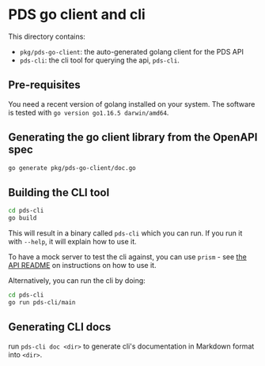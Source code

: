 # PDS go client and cli

This directory contains:

* `pkg/pds-go-client`: the auto-generated golang client for the PDS API
* `pds-cli`: the cli tool for querying the api, `pds-cli`.

## Pre-requisites

You need a recent version of golang installed on your system. The software is tested with `go version go1.16.5 darwin/amd64`.

## Generating the go client library from the OpenAPI spec

```bash
go generate pkg/pds-go-client/doc.go
```

## Building the CLI tool

```bash
cd pds-cli
go build
```

This will result in a binary called `pds-cli` which you can run. If you run it with `--help`, it will explain how to use it.

To have a mock server to test the cli against, you can use `prism` - see [the API README](../docs/README.md) on instructions on how to use it.

Alternatively, you can run the cli by doing:

```bash
cd pds-cli
go run pds-cli/main
```

## Generating CLI docs

run `pds-cli doc <dir>` to generate cli's documentation in Markdown format into `<dir>`.
